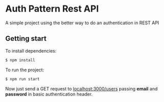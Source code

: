 # Auth Pattern Rest API

A simple project using the better way to do an authentication in REST API

## Getting start

To install dependencies:

```bash
$ npm install
```

To run the project:

```bash
$ npm run start
```

Now just send a GET request to [localhost:3000/users](localhost:3000/users) passing **email** and **password** in basic authentication header.
